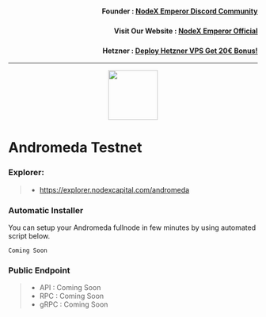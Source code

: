 <h3><p style="font-size:14px" align="right">Founder :
<a href="https://discord.gg/bDUAwZhqBb" target="_blank">NodeX Emperor Discord Community</a></p></h3>
<h3><p style="font-size:14px" align="right">Visit Our Website :
<a href="https://nodex.one" target="_blank">NodeX Emperor Official</a></p></h3>
<h3><p style="font-size:14px" align="right">Hetzner :
<a href="https://hetzner.cloud/?ref=bMTVi7dcwSgA" target="_blank">Deploy Hetzner VPS Get 20€ Bonus!</a></h3>
<hr>

<p align="center">
  <img height="100" height="auto" src="https://images.squarespace-cdn.com/content/v1/64132ab1e673bd392881d7fd/7e1da141-cff6-471f-b48e-75b2c050a006/Color+Horizontal+lockup+KO.png?format=1500w">
</p>

# Andromeda Testnet

### Explorer:
>-  https://explorer.nodexcapital.com/andromeda

### Automatic Installer
You can setup your Andromeda fullnode in few minutes by using automated script below.
```
Coming Soon
```
### Public Endpoint

>- API : Coming Soon
>- RPC : Coming Soon
>- gRPC : Coming Soon